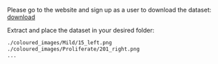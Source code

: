 Please go to the website and sign up as a user to download the dataset:
[download](https://www.kaggle.com/c/diabetic-retinopathy-detection/data)

Extract and place the dataset in your desired folder:

```bash
./coloured_images/Mild/15_left.png
./coloured_images/Proliferate/201_right.png
...
```
